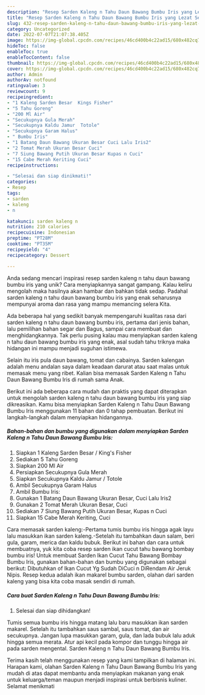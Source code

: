 ```yaml
---
description: "Resep Sarden Kaleng n Tahu Daun Bawang Bumbu Iris yang Lezat Sekali"
title: "Resep Sarden Kaleng n Tahu Daun Bawang Bumbu Iris yang Lezat Sekali"
slug: 432-resep-sarden-kaleng-n-tahu-daun-bawang-bumbu-iris-yang-lezat-sekali
category: Uncategorized
date: 2022-07-07T21:07:38.405Z
image: https://img-global.cpcdn.com/recipes/46cd400b4c22ad15/680x482cq70/sarden-kaleng-n-tahu-daun-bawang-bumbu-iris-foto-resep-utama.jpg
hideToc: false
enableToc: true
enableTocContent: false
thumbnail: https://img-global.cpcdn.com/recipes/46cd400b4c22ad15/680x482cq70/sarden-kaleng-n-tahu-daun-bawang-bumbu-iris-foto-resep-utama.jpg
cover: https://img-global.cpcdn.com/recipes/46cd400b4c22ad15/680x482cq70/sarden-kaleng-n-tahu-daun-bawang-bumbu-iris-foto-resep-utama.jpg
author: Admin
authorAv: notfound
ratingvalue: 3
reviewcount: 9
recipeingredient:
- "1 Kaleng Sarden Besar  Kings Fisher"
- "5 Tahu Goreng"
- "200 Ml Air"
- "Secukupnya Gula Merah"
- "Secukupnya Kaldu Jamur  Totole"
- "Secukupnya Garam Halus"
- " Bumbu Iris"
- "1 Batang Daun Bawang Ukuran Besar Cuci Lalu Iris2"
- "2 Tomat Merah Ukuran Besar Cuci"
- "7 Siung Bawang Putih Ukuran Besar Kupas n Cuci"
- "15 Cabe Merah Keriting Cuci"
recipeinstructions:

- "Selesai dan siap dinikmati!"
categories:
- Resep
tags:
- sarden
- kaleng
- n

katakunci: sarden kaleng n 
nutrition: 210 calories
recipecuisine: Indonesian
preptime: "PT28M"
cooktime: "PT35M"
recipeyield: "4"
recipecategory: Dessert

---
```





Anda sedang mencari inspirasi resep sarden kaleng n tahu daun bawang bumbu iris yang unik? Cara menyiapkannya sangat gampang. Kalau keliru mengolah maka hasilnya akan hambar dan bahkan tidak sedap. Padahal sarden kaleng n tahu daun bawang bumbu iris yang enak seharusnya mempunyai aroma dan rasa yang mampu memancing selera Kita.





Ada beberapa hal yang sedikit banyak mempengaruhi kualitas rasa dari sarden kaleng n tahu daun bawang bumbu iris, pertama dari jenis bahan, lalu pemilihan bahan segar dan Bagus, sampai cara membuat dan menghidangkannya. Tak perlu pusing kalau mau menyiapkan sarden kaleng n tahu daun bawang bumbu iris yang enak,      asal sudah tahu triknya maka hidangan ini mampu menjadi suguhan istimewa.














Selain itu iris pula daun bawang, tomat dan cabainya. Sarden kalengan adalah menu andalan saya dalam keadaan darurat atau saat malas untuk memasak menu yang ribet. Kalian bisa memasak Sarden Kaleng n Tahu Daun Bawang Bumbu Iris di rumah sama Anak.






Berikut ini ada beberapa cara mudah dan praktis yang dapat diterapkan untuk mengolah sarden kaleng n tahu daun bawang bumbu iris yang siap dikreasikan. Kamu bisa menyiapkan Sarden Kaleng n Tahu Daun Bawang Bumbu Iris menggunakan 11 bahan dan 0 tahap pembuatan. Berikut ini langkah-langkah dalam menyiapkan hidangannya.

<!--inarticleads1-->

##### Bahan-bahan dan bumbu yang digunakan dalam menyiapkan Sarden Kaleng n Tahu Daun Bawang Bumbu Iris:

1. Siapkan 1 Kaleng Sarden Besar / King&#39;s Fisher
1. Sediakan 5 Tahu Goreng
1. Siapkan 200 Ml Air
1. Persiapkan Secukupnya Gula Merah
1. Siapkan Secukupnya Kaldu Jamur / Totole
1. Ambil Secukupnya Garam Halus
1. Ambil  Bumbu Iris:
1. Gunakan 1 Batang Daun Bawang Ukuran Besar, Cuci Lalu Iris2
1. Gunakan 2 Tomat Merah Ukuran Besar, Cuci
1. Sediakan 7 Siung Bawang Putih Ukuran Besar, Kupas n Cuci
1. Siapkan 15 Cabe Merah Keriting, Cuci


Cara memasak sarden kaleng:-Pertama tumis bumbu iris hingga agak layu lalu masukkan ikan sarden kaleng.-Setelah itu tambahkan daun salam, beri gula, garam, merica dan kaldu bubuk. Berikut ini bahan dan cara untuk membuatnya, yuk kita coba resep sarden ikan cucut tahu bawang bombay bumbu iris! Untuk membuat Sarden Ikan Cucut Tahu Bawang Bombay Bumbu Iris, gunakan bahan-bahan dan bumbu yang digunakan sebagai berikut: Dibutuhkan of Ikan Cucut Yg Sudah DiCuci n DiRendam Air Jeruk Nipis. Resep kedua adalah ikan makarel bumbu sarden, olahan dari sarden kaleng yang bisa kita coba masak sendiri di rumah. 

<!--inarticleads2-->

##### Cara buat Sarden Kaleng n Tahu Daun Bawang Bumbu Iris:


1. Selesai dan siap dihidangkan!

Tumis semua bumbu iris hingga matang lalu baru masukkan ikan sarden makarel. Setelah itu tambahkan saus sambal, saus tomat, dan air secukupnya. Jangan lupa masukkan garam, gula, dan lada bubuk lalu aduk hingga semua merata. Atur api kecil pada kompor dan tunggu hingga air pada sarden mengental. Sarden Kaleng n Tahu Daun Bawang Bumbu Iris. 

Terima kasih telah menggunakan resep yang kami tampilkan di halaman ini. Harapan kami, olahan Sarden Kaleng n Tahu Daun Bawang Bumbu Iris yang mudah di atas dapat membantu anda menyiapkan makanan yang enak untuk keluarga/teman maupun menjadi inspirasi untuk berbisnis kuliner. Selamat menikmati
